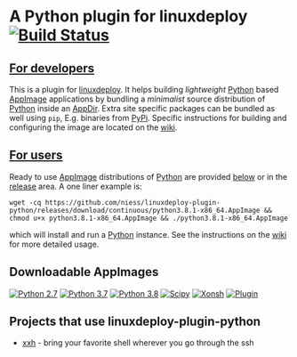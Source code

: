 
# A Python plugin for linuxdeploy [![Build Status](https://travis-ci.com/niess/linuxdeploy-plugin-python.svg?branch=master)](https://travis-ci.com/niess/linuxdeploy-plugin-python)


## [For developers][WIKI_DEVS]

This is a plugin for [linuxdeploy][LINUXDEPLOY]. It helps building _lightweight_
[Python][PYTHON] based [AppImage][APPIMAGE] applications by bundling a
_minimalist_ source distribution of [Python][PYTHON] inside an [AppDir][APPDIR].
Extra site specific packages can be bundled as well using `pip`, E.g. binaries
from [PyPi][PYPI].  Specific instructions for building and configuring the image
are located on the [wiki][WIKI_DEVS].


## [For users][WIKI_USERS] 

Ready to use [AppImage][APPIMAGE] distributions of [Python][PYTHON] are provided
[below](##Downloads) or in the [release][RELEASE] area. A one liner example is:
```
wget -cq https://github.com/niess/linuxdeploy-plugin-python/releases/download/continuous/python3.8.1-x86_64.AppImage && chmod u+x python3.8.1-x86_64.AppImage && ./python3.8.1-x86_64.AppImage
```
which will install and run a [Python][PYTHON] instance.  See the instructions on
the [wiki][WIKI_USERS] for more detailed usage.

## Downloadable AppImages

[![Python 2.7](https://img.shields.io/badge/python2.7-x86_64-blue.svg)](https://github.com/niess/linuxdeploy-plugin-python/releases/download/continuous/python2.7.17-x86_64.AppImage)
[![Python 3.7](https://img.shields.io/badge/python3.7-x86_64-blue.svg)](https://github.com/niess/linuxdeploy-plugin-python/releases/download/continuous/python3.7.6-x86_64.AppImage)
[![Python 3.8](https://img.shields.io/badge/python3.8-x86_64-blue.svg)](https://github.com/niess/linuxdeploy-plugin-python/releases/download/continuous/python3.8.1-x86_64.AppImage)
[![Scipy](https://img.shields.io/badge/scipy-x86_64-blue.svg)](https://github.com/niess/linuxdeploy-plugin-python/releases/download/continuous/scipy-x86_64.AppImage)
[![Xonsh](https://img.shields.io/badge/xonsh-x86_64-blue.svg)](https://github.com/niess/linuxdeploy-plugin-python/releases/download/continuous/xonsh-x86_64.AppImage)
[![Plugin](https://img.shields.io/badge/plugin-x86_64-blue.svg)](https://github.com/niess/linuxdeploy-plugin-python/releases/download/continuous/linuxdeploy-plugin-python-x86_64.AppImage)


[APPIMAGE]: https://appimage.org
[APPDIR]: https://docs.appimage.org/reference/appdir.html
[LINUXDEPLOY]: https://github.com/linuxdeploy/linuxdeploy
[PYPI]: https://pypi.org
[PYTHON]: https://www.python.org
[RELEASE]: https://github.com/niess/linuxdeploy-plugin-python/releases

[WIKI_DEVS]: ../../wiki/Developers
[WIKI_USERS]: ../../wiki/Users

## Projects that use linuxdeploy-plugin-python
* [xxh](https://github.com/xxh/xxh) - bring your favorite shell wherever you go through the ssh 

